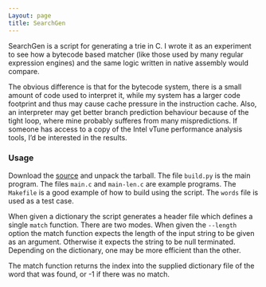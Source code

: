```yaml
---
Layout: page
title: SearchGen
---
```


SearchGen is a script for generating a trie in C. I wrote it as an
experiment to see how a bytecode based matcher (like those used by
many regular expression engines) and the same logic written in native
assembly would compare.

The obvious difference is that for the bytecode system, there is a
small amount of code used to interpret it, while my system has a
larger code footprint and thus may cause cache pressure in the
instruction cache. Also, an interpreter may get better branch
prediction behaviour because of the tight loop, where mine probably
sufferes from many mispredictions. If someone has access to a copy of
the Intel vTune performance analysis tools, I’d be interested in the
results.

### Usage

Download the [source](searchgen-0.1.tar.gz) and unpack the
tarball. The file `build.py` is the main program. The files `main.c`
and `main-len.c` are example programs. The `Makefile` is a good
example of how to build using the script. The `words` file is used as
a test case.

When given a dictionary the script generates a header file which
defines a single `match` function. There are two modes. When given the
`--length` option the match function expects the length of the input
string to be given as an argument. Otherwise it expects the string to
be null terminated. Depending on the dictionary, one may be more
efficient than the other.

The match function returns the index into the supplied dictionary file
of the word that was found, or -1 if there was no match.
